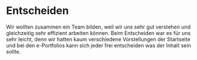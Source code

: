 # Entscheiden
Wir wollten zusammen ein Team bilden, weil wir uns sehr gut verstehen und gleichzeitig sehr effizient arbeiten können. 
Beim Entscheiden war es für uns sehr leicht, denn wir hatten kaum verschiedene Vorstellungen der Startseite und bei den          e-Portfolios kann sich jeder frei entscheiden was der Inhalt sein sollte. 
